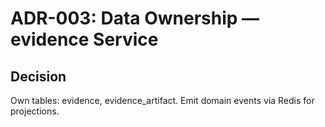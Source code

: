# ADR-003: Data Ownership — evidence Service
## Decision
Own tables: evidence, evidence_artifact. Emit domain events via Redis for projections.
